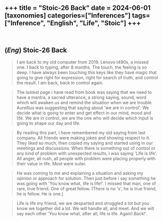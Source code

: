 +++
title = "Stoic-26 Back"
date = 2024-06-01
[taxonomies]
categories=["Inferences"]
tags=["Inference", "English", "Life", "Stoic"]
+++
---
<br>

## (*Eng*) Stoic-26 Back
> I am back to my old computer from 2019. Lenovo t490s, a missed one. I back to typing, after 8 months. The touch, the feeling is so deep. I have always been touching this keys like they have magic that going to give right for expression, right for search of truth, and control the result. I am back, back in control again.

> The lastest page i have read from book was saying that we need to have a mantra, a sacred utterance, a strong saying, sound, word which will awaken us and remind the situation when we are trouble. Aurellius was suggesting that saying about 'we are in control'. We decide what is going to enter and get effect in our mind, mood and life. We are in control, we are the one who will decide which input is going to shape our day and life. 

> By reading this part, i have remembered my old saying from last company. All friends were making jokes and showing respect to it. They liked so much, then copied my saying and started using in our meetings and discussions. When there is something out of control or any kind of problem with unexpected results, i was saying 'Life is life'. All anger, all rush, all people with problem were placing properly with their value in life. Most were outer.

> He was coming to me and explaining a situation and asking my opinion or approach for solution. Then just before i say something he was going with 'You know what, life is life!'. I missed that man, one of rare, true friend. One of great fellow. (There is no 's', he is true friend, he is fellow. He is one.)

> Life is life my friend, we are desparted and struggled a lot but you know we together did a lot. We will handle all, and meet. And we will say each other 'You know what, after all, life is life. Again!.Back!'.